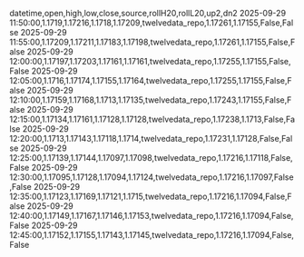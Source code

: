 datetime,open,high,low,close,source,rollH20,rollL20,up2,dn2
2025-09-29 11:50:00,1.1719,1.17216,1.1718,1.17209,twelvedata_repo,1.17261,1.17155,False,False
2025-09-29 11:55:00,1.17209,1.17211,1.17183,1.17198,twelvedata_repo,1.17261,1.17155,False,False
2025-09-29 12:00:00,1.17197,1.17203,1.17161,1.17161,twelvedata_repo,1.17255,1.17155,False,False
2025-09-29 12:05:00,1.1716,1.17174,1.17155,1.17164,twelvedata_repo,1.17255,1.17155,False,False
2025-09-29 12:10:00,1.17159,1.17168,1.1713,1.17135,twelvedata_repo,1.17243,1.17155,False,False
2025-09-29 12:15:00,1.17134,1.17161,1.17128,1.17128,twelvedata_repo,1.17238,1.1713,False,False
2025-09-29 12:20:00,1.1713,1.17143,1.17118,1.1714,twelvedata_repo,1.17231,1.17128,False,False
2025-09-29 12:25:00,1.17139,1.17144,1.17097,1.17098,twelvedata_repo,1.17216,1.17118,False,False
2025-09-29 12:30:00,1.17095,1.17128,1.17094,1.17124,twelvedata_repo,1.17216,1.17097,False,False
2025-09-29 12:35:00,1.17123,1.17169,1.17121,1.1715,twelvedata_repo,1.17216,1.17094,False,False
2025-09-29 12:40:00,1.17149,1.17167,1.17146,1.17153,twelvedata_repo,1.17216,1.17094,False,False
2025-09-29 12:45:00,1.17152,1.17155,1.17143,1.17145,twelvedata_repo,1.17216,1.17094,False,False
